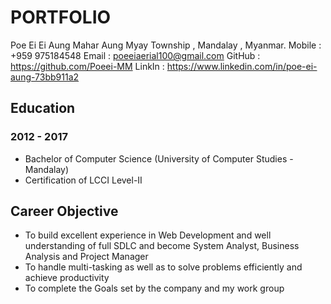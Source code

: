 # PORTFOLIO
Poe Ei Ei Aung
Mahar Aung Myay Township ,
Mandalay , Myanmar.
Mobile  :  +959 975184548
Email     :  poeeiaerial100@gmail.com
GitHub :  https://github.com/Poeei-MM
LinkIn    : https://www.linkedin.com/in/poe-ei-aung-73bb911a2

## Education
### 2012 - 2017 
- Bachelor of Computer Science  (University of Computer Studies - Mandalay)
- Certification of LCCI Level-II

## Career Objective
- To build excellent experience in Web Development and well understanding of full SDLC and become System Analyst, Business Analysis and Project Manager
- To handle multi-tasking as well as to solve problems efficiently and achieve productivity
- To complete the Goals set by the company and my work group
